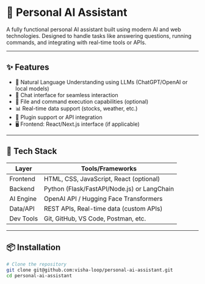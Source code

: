 # 🤖 Personal AI Assistant

A fully functional personal AI assistant built using modern AI and web technologies. Designed to handle tasks like answering questions, running commands, and integrating with real-time tools or APIs.

---

## ✨ Features

- 🧠 Natural Language Understanding using LLMs (ChatGPT/OpenAI or local models)
- 💬 Chat interface for seamless interaction
- 📁 File and command execution capabilities (optional)
- 📊 Real-time data support (stocks, weather, etc.)
- 🔌 Plugin support or API integration
- 🖥️ Frontend: React/Next.js interface (if applicable)

---

## 🚀 Tech Stack

| Layer      | Tools/Frameworks                 |
|------------|----------------------------------|
| Frontend   | HTML, CSS, JavaScript, React (optional) |
| Backend    | Python (Flask/FastAPI/Node.js) or LangChain |
| AI Engine  | OpenAI API / Hugging Face Transformers |
| Data/API   | REST APIs, Real-time data (custom APIs) |
| Dev Tools  | Git, GitHub, VS Code, Postman, etc. |

---

## 📦 Installation

```bash
# Clone the repository
git clone git@github.com:visha-loop/personal-ai-assistant.git
cd personal-ai-assistant
